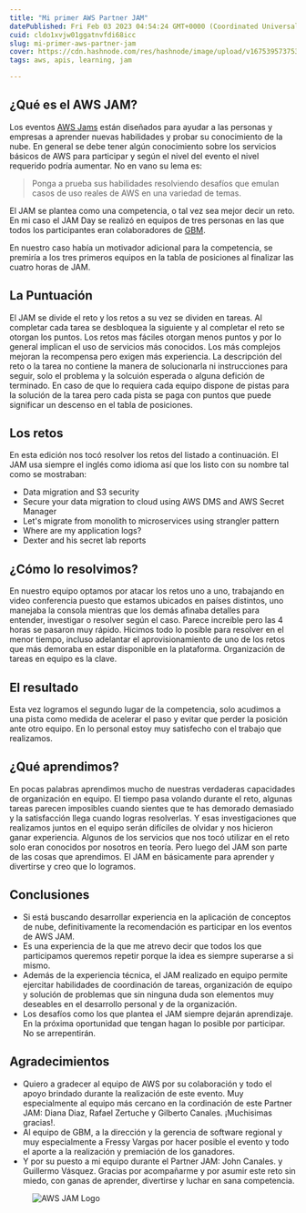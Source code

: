 ```yaml
---
title: "Mi primer AWS Partner JAM"
datePublished: Fri Feb 03 2023 04:54:24 GMT+0000 (Coordinated Universal Time)
cuid: cldo1xvjw01ggatnvfdi68icc
slug: mi-primer-aws-partner-jam
cover: https://cdn.hashnode.com/res/hashnode/image/upload/v1675395737534/Ei9oBDW4s.png?auto=compress
tags: aws, apis, learning, jam

---
```


## ¿Qué es el AWS JAM?

Los eventos [AWS Jams](https://jam.awsevents.com/) están diseñados para ayudar a las personas y empresas a aprender nuevas habilidades y probar su conocimiento de la nube. En general se debe tener algún conocimiento sobre los servicios básicos de AWS para participar y según el nivel del evento el nivel  requerido podría aumentar. No en vano su lema es:

> Ponga a prueba sus habilidades resolviendo desafíos que emulan casos de uso reales de AWS en una variedad de temas.

El JAM se plantea como una competencia, o tal vez sea mejor decir un reto. En mi caso el JAM Day se realizó en equipos de tres personas en las que todos los participantes eran colaboradores de [GBM](https://www.gbm.net/). 

En nuestro caso había un motivador adicional para la competencia, se premiría a los tres primeros equipos en la tabla de posiciones al finalizar las cuatro horas de JAM.

## La Puntuación

El JAM se divide el reto y los retos a su vez se dividen en tareas. Al completar cada tarea se desbloquea la siguiente y al completar el reto se otorgan los puntos. Los retos mas fáciles otorgan menos puntos y por lo general implican el uso de servicios más conocidos. Los más complejos mejoran la recompensa pero exigen más experiencia.
La descripción del reto o la tarea no contiene la manera de solucionarla ni instrucciones para seguir, solo el problema y la solcuión esperada o alguna defición de terminado. En caso de que lo requiera cada equipo dispone de pistas para la solución de la tarea pero cada pista se paga con puntos que puede significar un descenso en el tabla de posiciones.

## Los retos

En esta edición nos tocó resolver los retos del listado a continuación. El JAM usa siempre el inglés como idioma así que los listo con su nombre tal como se mostraban:

*   Data migration and S3 security
*   Secure your data migration to cloud using AWS DMS and AWS Secret Manager
*   Let's migrate from monolith to microservices using strangler pattern
*   Where are my application logs?
*   Dexter and his secret lab reports

## ¿Cómo lo resolvimos?

En nuestro equipo optamos por atacar los retos uno a uno, trabajando en video conferencia puesto que estamos ubicados en países distintos, uno manejaba la consola mientras que los demás afinaba detalles para entender, investigar o resolver según el caso. Parece increíble pero las 4 horas se pasaron muy rápido. Hicimos todo lo posible para resolver en el menor tiempo, incluso adelantar el aprovisionamiento de uno de los retos que más demoraba en estar disponible en la plataforma. Organización de tareas en equipo es la clave.

## El resultado

Esta vez logramos el segundo lugar de la competencia, solo acudimos a una pista como medida de acelerar el paso y evitar que perder la posición ante otro equipo. En lo personal estoy muy satisfecho con el trabajo que realizamos.

## ¿Qué aprendimos?

En pocas palabras aprendimos mucho de nuestras verdaderas capacidades de organización en equipo. El tiempo pasa volando durante el reto, algunas tareas parecen imposibles cuando sientes que te has demorado demasiado y la satisfacción llega cuando logras resolverlas. Y esas investigaciones que realizamos juntos en el equipo serán difíciles de olvidar y nos hicieron ganar experiencia.
Algunos de los servicios que nos tocó utilizar en el reto solo eran conocidos por nosotros en teoría. Pero luego del JAM son parte de las cosas que aprendimos. El JAM en básicamente para aprender y divertirse y creo que lo logramos.

## Conclusiones

*   Si está buscando desarrollar experiencia en la aplicación de conceptos de nube, definitivamente la recomendación es participar en los eventos de AWS JAM.  
*   Es una experiencia de la que me atrevo decir que todos los que participamos queremos repetir porque la idea es siempre superarse a si mismo.
*   Además de la experiencia técnica, el JAM realizado en equipo permite ejercitar habilidades de coordinación de tareas, organización de equipo y solución de problemas que sin ninguna duda son elementos muy deseables en el desarrollo personal y de la organización.
*   Los desafíos como los que plantea el JAM siempre dejarán aprendizaje. En la próxima oportunidad que tengan hagan lo posible por participar. No se arrepentirán.

## Agradecimientos

*   Quiero a gradecer al equipo de AWS por su colaboración y todo el apoyo brindado durante la realización de este evento. Muy especialmente al equipo más cercano en la cordinación de este Partner JAM: Diana Diaz, Rafael Zertuche y Gilberto Canales. ¡Muchisimas gracias!.
*   Al equipo de GBM, a la dirección y la gerencia de software regional y muy especialmente a Fressy Vargas por hacer posible el evento y todo el aporte a la realización y premiación de los ganadores.
*   Y por su puesto a mi equipo durante el Partner JAM: John Canales. y Guillermo Vásquez. Gracias por acompañarme y por asumir este reto sin miedo, con ganas de aprender, divertirse y luchar en sana competencia.

<!---->

<figure>
<img src="https://cdn.hashnode.com/res/hashnode/image/upload/v1675399380355/7FU27O5c3.png?auto=compress" alt="AWS JAM Logo"   style="display: block; margin: 0 auto;">
</figure>